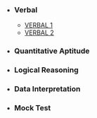 <html>
<head></head>
<body>
	<ul>
		<li><h3>Verbal</h3>
			<ul>
			  <li><a href="https://ambarfulzele.github.io/Harshvardhan/Verbal/VERBAL_1.html">VERBAL 1</a></li>
			  <li><a href="https://ambarfulzele.github.io/Harshvardhan/Verbal/VERBAL_2.html">VERBAL 2</a></li>
			  <!-- <li><a href="https://ambarfulzele.github.io/Pratish/VerbalSectionalTest1.html">V1</a></li> -->
			  <!-- <li><a href="https://ambarfulzele.github.io/Pratish/VerbalSectionalTest2.html">V2</a></li> -->
			  <!-- <li><a href="https://ambarfulzele.github.io/Pratish/VerbalSectionalTest4.html">V4</a></li> -->
			  <!-- <li><a href="https://ambarfulzele.github.io/Pratish/VerbalSectionalTest5.html">V5</a></li> -->
			</ul>
		</li>
		<li><h3>Quantitative Aptitude</h3>
			<ul>
			  <!-- <li><a href="https://ambarfulzele.github.io/Harshvardhan/Verbal/VERBAL_1.html">VERBAL 1</a></li> -->
			</ul>
		</li>
		<li><h3>Logical Reasoning</h3>
			<ul>
			  <!-- <li><a href="https://ambarfulzele.github.io/Harshvardhan/Verbal/VERBAL_1.html">VERBAL 1</a></li> -->
			</ul>
		</li>
		<li><h3>Data Interpretation</h3>
			<ul>
			  <!-- <li><a href="https://ambarfulzele.github.io/Harshvardhan/Verbal/VERBAL_1.html">VERBAL 1</a></li> -->
			</ul>
		</li>
		<li><h3>Mock Test</h3>
			<ul>
			  <!-- <li><a href="https://ambarfulzele.github.io/Harshvardhan/Verbal/VERBAL_1.html">VERBAL 1</a></li> -->
			</ul>
		</li>
	</ul>
</body></html>
